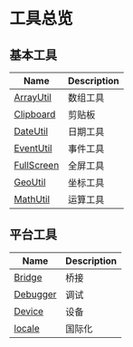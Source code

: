 # 工具总览

## 基本工具

| Name                             | Description |
| -------------------------------- | ----------- |
| [ArrayUtil](/utils/array-util)   | 数组工具    |
| [Clipboard](/utils/clipboard)    | 剪贴板      |
| [DateUtil](/utils/date-util)     | 日期工具    |
| [EventUtil](/utils/event-util)   | 事件工具    |
| [FullScreen](/utils/full-screen) | 全屏工具    |
| [GeoUtil](/utils/geo-util)       | 坐标工具    |
| [MathUtil](/utils/math-util)     | 运算工具    |

## 平台工具

| Name                        | Description |
| --------------------------- | ----------- |
| [Bridge](/utils/bridge)     | 桥接        |
| [Debugger](/utils/debugger) | 调试        |
| [Device](/utils/device)     | 设备        |
| [locale](/utils/locale)     | 国际化      |
